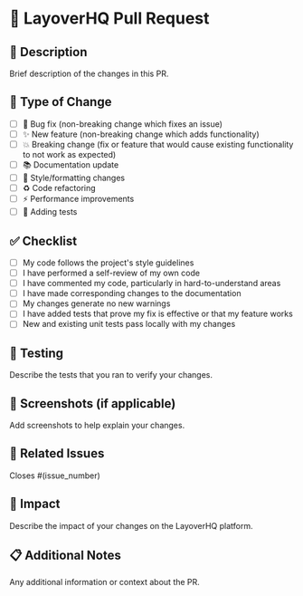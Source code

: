 # 🚀 LayoverHQ Pull Request

## 📝 Description
Brief description of the changes in this PR.

## 🎯 Type of Change
- [ ] 🐛 Bug fix (non-breaking change which fixes an issue)
- [ ] ✨ New feature (non-breaking change which adds functionality)
- [ ] 💥 Breaking change (fix or feature that would cause existing functionality to not work as expected)
- [ ] 📚 Documentation update
- [ ] 🎨 Style/formatting changes
- [ ] ♻️ Code refactoring
- [ ] ⚡ Performance improvements
- [ ] 🧪 Adding tests

## ✅ Checklist
- [ ] My code follows the project's style guidelines
- [ ] I have performed a self-review of my own code
- [ ] I have commented my code, particularly in hard-to-understand areas
- [ ] I have made corresponding changes to the documentation
- [ ] My changes generate no new warnings
- [ ] I have added tests that prove my fix is effective or that my feature works
- [ ] New and existing unit tests pass locally with my changes

## 🧪 Testing
Describe the tests that you ran to verify your changes.

## 📱 Screenshots (if applicable)
Add screenshots to help explain your changes.

## 🔗 Related Issues
Closes #(issue_number)

## 🎯 Impact
Describe the impact of your changes on the LayoverHQ platform.

## 📋 Additional Notes
Any additional information or context about the PR.